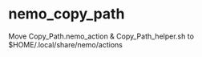# nemo_copy_path

Move Copy_Path.nemo_action & Copy_Path_helper.sh to $HOME/.local/share/nemo/actions

